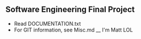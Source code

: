 ## Software Engineering Final Project

+ Read DOCUMENTATION.txt
+ For GIT information, see Misc.md __
I'm Matt LOL
